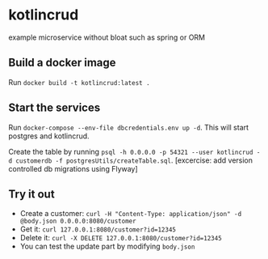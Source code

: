 # kotlincrud
example microservice without bloat such as spring or ORM
## Build a docker image
Run `docker build -t kotlincrud:latest .`
## Start the services
Run `docker-compose --env-file dbcredentials.env up -d`. This will start postgres and kotlincrud.

Create the table by running `psql -h 0.0.0.0 -p 54321 --user kotlincrud -d customerdb -f postgresUtils/createTable.sql`. [excercise: add version controlled db migrations using Flyway]

## Try it out

* Create a customer: `curl -H "Content-Type: application/json" -d @body.json 0.0.0.0:8080/customer`
* Get it: `curl 127.0.0.1:8080/customer?id=12345`
* Delete it: `curl -X DELETE 127.0.0.1:8080/customer?id=12345`
* You can test the update part by modifying `body.json`
